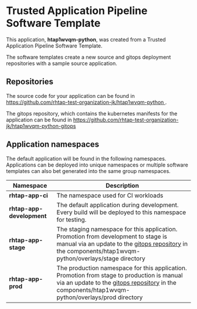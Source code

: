 # Trusted Application Pipeline Software Template

This application, **htap1wvqm-python**, was created from a Trusted Application Pipeline Software Template.

The software templates create a new source and gitops deployment repositories with a sample source application. 

## Repositories

The source code for your application can be found in [https://github.com/rhtap-test-organization-jk/htap1wvqm-python ](https://github.com/rhtap-test-organization-jk/htap1wvqm-python ).
 
The gitops repository, which contains the kubernetes manifests for the application can be found in 
[https://github.com/rhtap-test-organization-jk/htap1wvqm-python-gitops ](https://github.com/rhtap-test-organization-jk/htap1wvqm-python-gitops ) 

## Application namespaces 

The default application will be found in the following namespaces. Applications can be deployed into unique namespaces or multiple software templates can also bet generated into the same group namespaces.  

|  Namespace   |  Description   |  
| -------- | -------- |
| **rhtap-app-ci** | The namespace used for CI workloads |
| **rhtap-app-development** | The default application during development. Every build will be deployed to this namespace for testing. |
| **rhtap-app-stage** | The staging namespace for this application. Promotion from development to stage is manual via an update to the [gitops repository](https://github.com/rhtap-test-organization-jk/htap1wvqm-python-gitops ) in the components/htap1wvqm-python/overlays/stage directory |
| **rhtap-app-prod** | The production namespace for this application. Promotion from stage to production is manual via an update to the [gitops repository](https://github.com/rhtap-test-organization-jk/htap1wvqm-python-gitops ) in the components/htap1wvqm-python/overlays/prod directory |